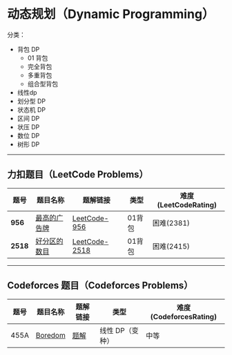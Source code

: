# 动态规划（Dynamic Programming）

分类：

- 背包 DP
  - 01 背包
  - 完全背包
  - 多重背包
  - 组合型背包
- 线性dp
- 划分型 DP
- 状态机 DP
- 区间 DP
- 状压 DP
- 数位 DP
- 树形 DP

---

## 力扣题目（LeetCode Problems）

| 题号 | 题目名称 | 题解链接 |  类型   | 难度(LeetCodeRating) |
|------|----------|----------|----------|----------------------|
| **956** | [最高的广告牌](https://leetcode.cn/problems/tallest-billboard/) | [LeetCode-956](solution/LeetCode956.md) |    01背包      | 困难(2381) |
| **2518**   | [好分区的数目](https://leetcode.cn/problems/number-of-great-partitions/description/) | [LeetCode-2518](solution/LeetCode2518.md)   |  01背包  | 困难(2415) |  
---

## Codeforces 题目（Codeforces Problems）

| 题号 | 题目名称 | 题解链接 | 类型 | 难度(CodeforcesRating) |
|------|----------|----------|------|------------------------|
| 455A | [Boredom](https://codeforces.com/problemset/problem/455/A) | [题解](./cf/455A-boredom.md) | 线性 DP（变种） | 中等 |
